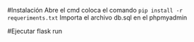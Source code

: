 #Instalación
Abre el cmd coloca el comando `pip install -r requeriments.txt`
Importa el archivo db.sql en el phpmyadmin

#Ejecutar
flask run